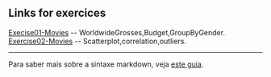 ## Links for exercices

[Execise01-Movies](d3_intro/movies_d3.html) -- WorldwideGrosses,Budget,GroupByGender. <br>
[Exercise02-Movies](basic/index02.html) -- Scatterplot,correlation,outliers. <br>

---

Para saber mais sobre a sintaxe markdown, veja [este guia](https://guides.github.com/features/mastering-markdown/).
